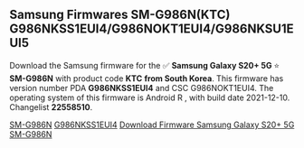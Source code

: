 <h2>Samsung Firmwares SM-G986N(KTC) G986NKSS1EUI4/G986NOKT1EUI4/G986NKSU1EUI5</h2>
Download the Samsung firmware for the ✅ <strong>Samsung Galaxy S20+ 5G </strong> ⭐ <strong>SM-G986N</strong> with product code <strong>KTC</strong> <strong> from South Korea</strong>. This firmware has version number PDA <strong>G986NKSS1EUI4</strong> and CSC G986NOKT1EUI4. The operating system of this firmware is Android R , with build date 2021-12-10. Changelist <strong>22558510</strong>.


[SM-G986N](https://samfirm.shop/samsung/model/SM-G986N)
[G986NKSS1EUI4](https://samfirm.shop/samsung/pda/G986NKSS1EUI4)
[Download Firmware Samsung Galaxy S20+ 5G SM-G986N](https://samfirm.shop/samsung/firmware/481748)
